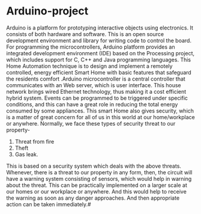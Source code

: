 # Arduino-project


Arduino is a platform for prototyping interactive objects using electronics. It
consists of both hardware and software. This is an open source development
environment and library for writing code to control the board. For programming the
microcontrollers, Arduino platform provides an integrated development environment
(IDE) based on the Processing project, which includes support for C, C++ and Java
programming languages.
This Home Automation technique is to design and implement a remotely
controlled, energy efficient Smart Home with basic features that safeguard the residents
comfort .Arduino microcontroller is a central controller that communicates with an Web
server, which is user interface. This house network brings wired Ethernet technology,
thus making it a cost efficient hybrid system. Events can be programmed to be triggered
under specific conditions, and this can have a great role in reducing the total energy
consumed by some appliances.
This smart Home also gives security, which is a matter of great concern for all of
us in this world at our home/workplace or anywhere. Normally, we face these types of
security threat to our property-

1. Threat from fire
2. Theft
3. Gas leak.

This is based on a security system which deals with the above threats.
Whenever, there is a threat to our property in any form, then, the circuit will have a
warning system consisting of sensors, which would help in warning about the threat.
This can be practically implemented on a larger scale at our homes or our workplace or
anywhere. And this would help to receive the warning as soon as any danger
approaches. And then appropriate action can be taken immediately.#
